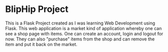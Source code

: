 # BlipHip Project

This is a Flask Project created as I was learning Web Development using Flask. This web application is a market kind of application whereby one can see a shop page with items.
One can create an account, login and logout for now.
They can also "purchase" items from the shop and can remove the item and put it back on the market.

